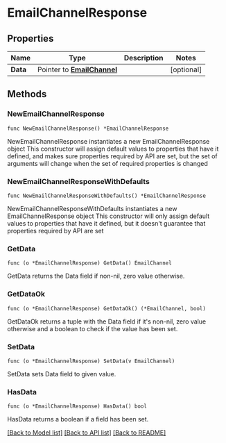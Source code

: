 # EmailChannelResponse

## Properties

Name | Type | Description | Notes
------------ | ------------- | ------------- | -------------
**Data** | Pointer to [**EmailChannel**](EmailChannel.md) |  | [optional] 

## Methods

### NewEmailChannelResponse

`func NewEmailChannelResponse() *EmailChannelResponse`

NewEmailChannelResponse instantiates a new EmailChannelResponse object
This constructor will assign default values to properties that have it defined,
and makes sure properties required by API are set, but the set of arguments
will change when the set of required properties is changed

### NewEmailChannelResponseWithDefaults

`func NewEmailChannelResponseWithDefaults() *EmailChannelResponse`

NewEmailChannelResponseWithDefaults instantiates a new EmailChannelResponse object
This constructor will only assign default values to properties that have it defined,
but it doesn't guarantee that properties required by API are set

### GetData

`func (o *EmailChannelResponse) GetData() EmailChannel`

GetData returns the Data field if non-nil, zero value otherwise.

### GetDataOk

`func (o *EmailChannelResponse) GetDataOk() (*EmailChannel, bool)`

GetDataOk returns a tuple with the Data field if it's non-nil, zero value otherwise
and a boolean to check if the value has been set.

### SetData

`func (o *EmailChannelResponse) SetData(v EmailChannel)`

SetData sets Data field to given value.

### HasData

`func (o *EmailChannelResponse) HasData() bool`

HasData returns a boolean if a field has been set.


[[Back to Model list]](../README.md#documentation-for-models) [[Back to API list]](../README.md#documentation-for-api-endpoints) [[Back to README]](../README.md)



